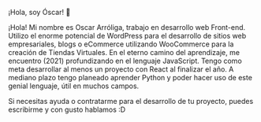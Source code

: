  ¡Hola, soy Óscar! 👋

<!--
**oscararroliga/oscararroliga** is a ✨ _special_ ✨ repository because its `README.md` (this file) appears on your GitHub profile.

Here are some ideas to get you started:

- 🔭 I’m currently working on ...
- 🌱 I’m currently learning ...
- 👯 I’m looking to collaborate on ...
- 🤔 I’m looking for help with ...
- 💬 Ask me about ...
- 📫 How to reach me: ...
- 😄 Pronouns: ...
- ⚡ Fun fact: ...
-->
¡Hola! Mi nombre es Oscar Arróliga, trabajo en desarrollo web Front-end. Utilizo el enorme potencial de WordPress para el desarrollo de sitios web empresariales, blogs o eCommerce utilizando WooCommerce para la creación de Tiendas Virtuales. 
En el eterno camino del aprendizaje, me encuentro (2021) profundizando en el lenguaje JavaScript. Tengo como meta desarrollar al menos un proyecto con React al finalizar el año. 
A mediano plazo tengo planeado aprender Python y poder hacer uso de este genial lenguaje, útil en muchos campos. 


Si necesitas ayuda o contratarme para el desarrollo de tu proyecto, puedes escribirme y con gusto hablamos :D
